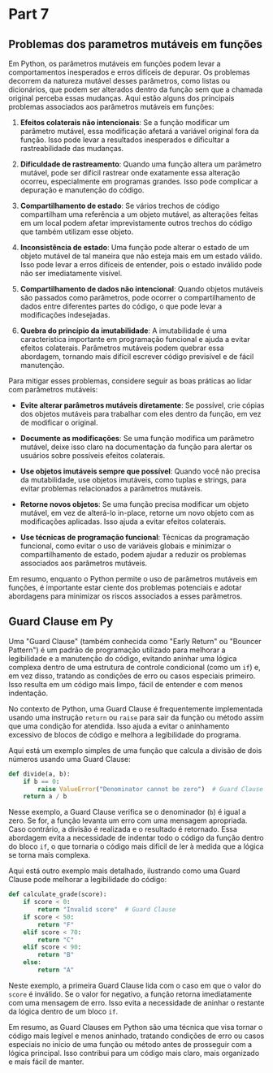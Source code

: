 # Part 7

## Problemas dos parametros mutáveis em funções

Em Python, os parâmetros mutáveis em funções podem levar a comportamentos inesperados e erros difíceis de depurar. Os problemas decorrem da natureza mutável desses parâmetros, como listas ou dicionários, que podem ser alterados dentro da função sem que a chamada original perceba essas mudanças. Aqui estão alguns dos principais problemas associados aos parâmetros mutáveis em funções:

1. **Efeitos colaterais não intencionais**: Se a função modificar um parâmetro mutável, essa modificação afetará a variável original fora da função. Isso pode levar a resultados inesperados e dificultar a rastreabilidade das mudanças.

2. **Dificuldade de rastreamento**: Quando uma função altera um parâmetro mutável, pode ser difícil rastrear onde exatamente essa alteração ocorreu, especialmente em programas grandes. Isso pode complicar a depuração e manutenção do código.

3. **Compartilhamento de estado**: Se vários trechos de código compartilham uma referência a um objeto mutável, as alterações feitas em um local podem afetar imprevistamente outros trechos do código que também utilizam esse objeto.

4. **Inconsistência de estado**: Uma função pode alterar o estado de um objeto mutável de tal maneira que não esteja mais em um estado válido. Isso pode levar a erros difíceis de entender, pois o estado inválido pode não ser imediatamente visível.

5. **Compartilhamento de dados não intencional**: Quando objetos mutáveis são passados como parâmetros, pode ocorrer o compartilhamento de dados entre diferentes partes do código, o que pode levar a modificações indesejadas.

6. **Quebra do princípio da imutabilidade**: A imutabilidade é uma característica importante em programação funcional e ajuda a evitar efeitos colaterais. Parâmetros mutáveis podem quebrar essa abordagem, tornando mais difícil escrever código previsível e de fácil manutenção.

Para mitigar esses problemas, considere seguir as boas práticas ao lidar com parâmetros mutáveis:

- **Evite alterar parâmetros mutáveis diretamente**: Se possível, crie cópias dos objetos mutáveis para trabalhar com eles dentro da função, em vez de modificar o original.

- **Documente as modificações**: Se uma função modifica um parâmetro mutável, deixe isso claro na documentação da função para alertar os usuários sobre possíveis efeitos colaterais.

- **Use objetos imutáveis sempre que possível**: Quando você não precisa da mutabilidade, use objetos imutáveis, como tuplas e strings, para evitar problemas relacionados a parâmetros mutáveis.

- **Retorne novos objetos**: Se uma função precisa modificar um objeto mutável, em vez de alterá-lo in-place, retorne um novo objeto com as modificações aplicadas. Isso ajuda a evitar efeitos colaterais.

- **Use técnicas de programação funcional**: Técnicas da programação funcional, como evitar o uso de variáveis globais e minimizar o compartilhamento de estado, podem ajudar a reduzir os problemas associados aos parâmetros mutáveis.

Em resumo, enquanto o Python permite o uso de parâmetros mutáveis em funções, é importante estar ciente dos problemas potenciais e adotar abordagens para minimizar os riscos associados a esses parâmetros.

## Guard Clause em Py
Uma "Guard Clause" (também conhecida como "Early Return" ou "Bouncer Pattern") é um padrão de programação utilizado para melhorar a legibilidade e a manutenção do código, evitando aninhar uma lógica complexa dentro de uma estrutura de controle condicional (como um `if`) e, em vez disso, tratando as condições de erro ou casos especiais primeiro. Isso resulta em um código mais limpo, fácil de entender e com menos indentação.

No contexto de Python, uma Guard Clause é frequentemente implementada usando uma instrução `return` ou `raise` para sair da função ou método assim que uma condição for atendida. Isso ajuda a evitar o aninhamento excessivo de blocos de código e melhora a legibilidade do programa.

Aqui está um exemplo simples de uma função que calcula a divisão de dois números usando uma Guard Clause:

```python
def divide(a, b):
    if b == 0:
        raise ValueError("Denominator cannot be zero")  # Guard Clause
    return a / b
```

Nesse exemplo, a Guard Clause verifica se o denominador (`b`) é igual a zero. Se for, a função levanta um erro com uma mensagem apropriada. Caso contrário, a divisão é realizada e o resultado é retornado. Essa abordagem evita a necessidade de indentar todo o código da função dentro do bloco `if`, o que tornaria o código mais difícil de ler à medida que a lógica se torna mais complexa.

Aqui está outro exemplo mais detalhado, ilustrando como uma Guard Clause pode melhorar a legibilidade do código:

```python
def calculate_grade(score):
    if score < 0:
        return "Invalid score"  # Guard Clause
    if score < 50:
        return "F"
    elif score < 70:
        return "C"
    elif score < 90:
        return "B"
    else:
        return "A"
```

Neste exemplo, a primeira Guard Clause lida com o caso em que o valor do `score` é inválido. Se o valor for negativo, a função retorna imediatamente com uma mensagem de erro. Isso evita a necessidade de aninhar o restante da lógica dentro de um bloco `if`.

Em resumo, as Guard Clauses em Python são uma técnica que visa tornar o código mais legível e menos aninhado, tratando condições de erro ou casos especiais no início de uma função ou método antes de prosseguir com a lógica principal. Isso contribui para um código mais claro, mais organizado e mais fácil de manter.

